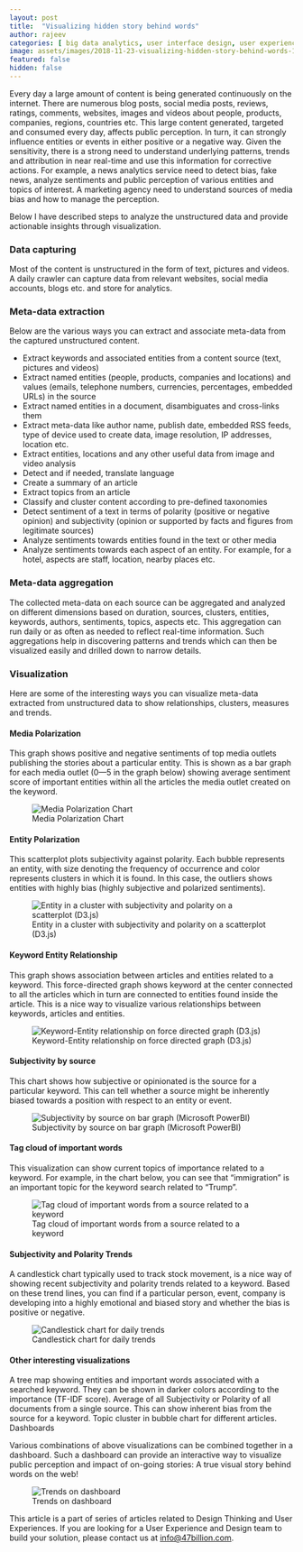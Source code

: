 ```yaml
---
layout: post
title:  "Visualizing hidden story behind words"
author: rajeev
categories: [ big data analytics, user interface design, user experience ]
image: assets/images/2018-11-23-visualizing-hidden-story-behind-words-1.png
featured: false
hidden: false
---
```

Every day a large amount of content is being generated continuously on the internet. There are numerous blog posts, social media posts, reviews, ratings, comments, websites, images and videos about people, products, companies, regions, countries etc. This large content generated, targeted and consumed every day, affects public perception. In turn, it can strongly influence entities or events in either positive or a negative way. Given the sensitivity, there is a strong need to understand underlying patterns, trends and attribution in near real-time and use this information for corrective actions. For example, a news analytics service need to detect bias, fake news, analyze sentiments and public perception of various entities and topics of interest. A marketing agency need to understand sources of media bias and how to manage the perception.

Below I have described steps to analyze the unstructured data and provide actionable insights through visualization.

### Data capturing
Most of the content is unstructured in the form of text, pictures and videos. A daily crawler can capture data from relevant websites, social media accounts, blogs etc. and store for analytics.

### Meta-data extraction
Below are the various ways you can extract and associate meta-data from the captured unstructured content.

* Extract keywords and associated entities from a content source (text, pictures and videos)
* Extract named entities (people, products, companies and locations) and values (emails, telephone numbers, currencies, percentages, embedded URLs) in the source
* Extract named entities in a document, disambiguates and cross-links them
* Extract meta-data like author name, publish date, embedded RSS feeds, type of device used to create data, image resolution, IP addresses, location etc.
* Extract entities, locations and any other useful data from image and video analysis
* Detect and if needed, translate language
* Create a summary of an article
* Extract topics from an article
* Classify and cluster content according to pre-defined taxonomies
* Detect sentiment of a text in terms of polarity (positive or negative opinion) and subjectivity (opinion or supported by facts and figures from legitimate sources)
* Analyze sentiments towards entities found in the text or other media
* Analyze sentiments towards each aspect of an entity. For example, for a hotel, aspects are staff, location, nearby places etc.

### Meta-data aggregation
The collected meta-data on each source can be aggregated and analyzed on different dimensions based on duration, sources, clusters, entities, keywords, authors, sentiments, topics, aspects etc. This aggregation can run daily or as often as needed to reflect real-time information. Such aggregations help in discovering patterns and trends which can then be visualized easily and drilled down to narrow details.

### Visualization
Here are some of the interesting ways you can visualize meta-data extracted from unstructured data to show relationships, clusters, measures and trends.

#### Media Polarization
This graph shows positive and negative sentiments of top media outlets publishing the stories about a particular entity. This is shown as a bar graph for each media outlet (0—5 in the graph below) showing average sentiment score of important entities within all the articles the media outlet created on the keyword.
<figure>
  <img src="{{site.baseurl}}/assets/images/2018-11-23-visualizing-hidden-story-behind-words-2.jpeg" alt="Media Polarization Chart"/>
  <figcaption>Media Polarization Chart</figcaption>
</figure>

#### Entity Polarization
This scatterplot plots subjectivity against polarity. Each bubble represents an entity, with size denoting the frequency of occurrence and color represents clusters in which it is found. In this case, the outliers shows entities with highly bias (highly subjective and polarized sentiments).

<figure>
  <img src="{{site.baseurl}}/assets/images/2018-11-23-visualizing-hidden-story-behind-words-3.jpeg" alt="Entity in a cluster with subjectivity and polarity on a scatterplot (D3.js)"/>
  <figcaption>Entity in a cluster with subjectivity and polarity on a scatterplot (D3.js)</figcaption>
</figure>

#### Keyword Entity Relationship
This graph shows association between articles and entities related to a keyword. This force-directed graph shows keyword at the center connected to all the articles which in turn are connected to entities found inside the article. This is a nice way to visualize various relationships between keywords, articles and entities.

<figure>
  <img src="{{site.baseurl}}/assets/images/2018-11-23-visualizing-hidden-story-behind-words-4.jpeg" alt="Keyword-Entity relationship on force directed graph (D3.js)"/>
  <figcaption>Keyword-Entity relationship on force directed graph (D3.js)</figcaption>
</figure>

#### Subjectivity by source

This chart shows how subjective or opinionated is the source for a particular keyword. This can tell whether a source might be inherently biased towards a position with respect to an entity or event.

<figure>
  <img src="{{site.baseurl}}/assets/images/2018-11-23-visualizing-hidden-story-behind-words-5.png" alt="Subjectivity by source on bar graph (Microsoft PowerBI)"/>
  <figcaption>Subjectivity by source on bar graph (Microsoft PowerBI)</figcaption>
</figure>

#### Tag cloud of important words

This visualization can show current topics of importance related to a keyword. For example, in the chart below, you can see that “immigration” is an important topic for the keyword search related to “Trump”.

<figure>
  <img src="{{site.baseurl}}/assets/images/2018-11-23-visualizing-hidden-story-behind-words-1.png" alt="Tag cloud of important words from a source related to a keyword"/>
  <figcaption>Tag cloud of important words from a source related to a keyword</figcaption>
</figure>

#### Subjectivity and Polarity Trends

A candlestick chart typically used to track stock movement, is a nice way of showing recent subjectivity and polarity trends related to a keyword. Based on these trend lines, you can find if a particular person, event, company is developing into a highly emotional and biased story and whether the bias is positive or negative.

<figure>
  <img src="{{site.baseurl}}/assets/images/2018-11-23-visualizing-hidden-story-behind-words-6.jpeg" alt="Candlestick chart for daily trends"/>
  <figcaption>Candlestick chart for daily trends</figcaption>
</figure>

#### Other interesting visualizations

A tree map showing entities and important words associated with a searched keyword. They can be shown in darker colors according to the importance (TF-IDF score).
Average of all Subjectivity or Polarity of all documents from a single source. This can show inherent bias from the source for a keyword.
Topic cluster in bubble chart for different articles.
Dashboards

Various combinations of above visualizations can be combined together in a dashboard. Such a dashboard can provide an interactive way to visualize public perception and impact of on-going stories: A true visual story behind words on the web!

<figure>
  <img src="{{site.baseurl}}/assets/images/2018-11-23-visualizing-hidden-story-behind-words-7.png" alt="Trends on dashboard"/>
  <figcaption>Trends on dashboard</figcaption>
</figure>

This article is a part of series of articles related to Design Thinking and User Experiences. If you are looking for a User Experience and Design team to build your solution, please contact us at info@47billion.com.
